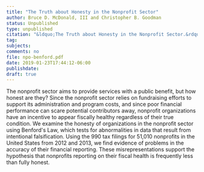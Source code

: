 ```yaml
---
title: "The Truth about Honesty in the Nonprofit Sector"
author: Bruce D. McDonald, III and Christopher B. Goodman
status: Unpublished
type: unpublished
citation: "&ldquo;The Truth about Honesty in the Nonprofit Sector.&rdquo;"
tag:
subjects:
comments: no
file: npo-benford.pdf
date: 2019-01-23T17:44:12-06:00
publishdate:
draft: true
---
```


The nonprofit sector aims to provide services with a public benefit, but how honest are they? Since the nonprofit sector relies on fundraising efforts to support its administration and program costs, and since poor financial performance can scare potential contributors away, nonprofit organizations have an incentive to appear fiscally healthy regardless of their true condition. We examine the honesty of organizations in the nonprofit sector using Benford's Law, which tests for abnormalities in data that result from intentional falsification. Using the 990 tax filings for 51,010 nonprofits in the United States from 2012 and 2013, we find evidence of problems in the accuracy of their financial reporting. These misrepresentations support the hypothesis that nonprofits reporting on their fiscal health is frequently less than fully honest.
